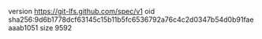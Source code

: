 version https://git-lfs.github.com/spec/v1
oid sha256:9d6b1778dcf63145c15b11b5fc6536792a76c4c2d0347b54d0b91faeaaab1051
size 9592
